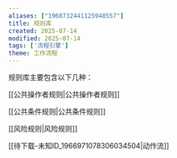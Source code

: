 ```yaml
---
aliases: ["1968732441125948557"]
title: 规则库
created: 2025-07-14
modified: 2025-07-14
tags: ['流程引擎']
theme: 工作流程
---
```


规则库主要包含以下几种：

[[公共操作者规则|公共操作者规则]]

[[公共条件规则|公共条件规则]]

[[风险规则|风险规则]]

[[待下载-未知ID_1966971078306034504|动作流]]